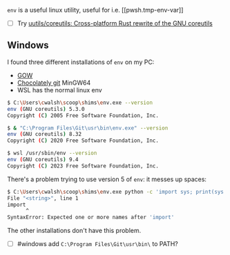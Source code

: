 `env` is a useful linux utility, useful for i.e. [[pwsh.tmp-env-var]]

- [ ] Try [uutils/coreutils: Cross-platform Rust rewrite of the GNU coreutils](https://github.com/uutils/coreutils)
## Windows
I found three different installations of `env` on my PC:
- [GOW](https://github.com/ScoopInstaller/Main/blob/master/bucket/gow.json)
- [Chocolately git](https://community.chocolatey.org/packages/git) MinGW64
- WSL has the normal linux env

```bash
$ C:\Users\cwalsh\scoop\shims\env.exe --version
env (GNU coreutils) 5.3.0
Copyright (C) 2005 Free Software Foundation, Inc.

$ & "C:\Program Files\Git\usr\bin\env.exe" --version
env (GNU coreutils) 8.32
Copyright (C) 2020 Free Software Foundation, Inc.

$ wsl /usr/sbin/env --version
env (GNU coreutils) 9.4
Copyright (C) 2023 Free Software Foundation, Inc.
```

There's a problem trying to use version 5 of `env`: it messes up spaces:
```bash
$ C:\Users\cwalsh\scoop\shims\env.exe python -c 'import sys; print(sys.argv)' abc def "g e f" '"x y"' "'zz'"  
File "<string>", line 1  
import  
      ^  
SyntaxError: Expected one or more names after 'import'
```

The other installations don't have this problem.
- [ ] #windows add `C:\Program Files\Git\usr\bin\` to PATH?